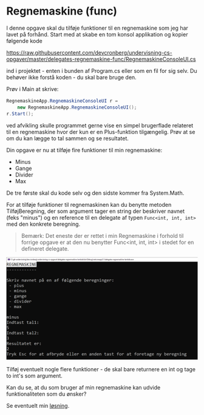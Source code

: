 ﻿# Regnemaskine (func)

I denne opgave skal du tilføje funktioner til en regnemaskine som
jeg har lavet på forhånd. Start med at skabe en tom konsol applikation
og kopier følgende kode 

https://raw.githubusercontent.com/devcronberg/undervisning-cs-opgaver/master/delegates-regnemaskine-func/RegnemaskineConsoleUI.cs

ind i projektet - enten i bunden af Program.cs eller som en fil for 
sig selv. Du behøver ikke forstå koden - du skal bare bruge den.

Prøv i Main at skrive:

```csharp
RegnemaskineApp.RegnemaskineConsoleUI r =
    new RegnemaskineApp.RegnemaskineConsoleUI();
r.Start();
```

ved afvikling skulle programmet gerne vise en simpel brugerflade
relateret til en regnemaskine hvor der kun er en Plus-funktion 
tilgængelig. Prøv at se om du kan lægge to tal sammen og se 
resultatet.

Din opgave er nu at tilføje fire funktioner til min regnemaskine:

- Minus
- Gange
- Divider
- Max

De tre første skal du kode selv og den sidste kommer fra System.Math.

For at tilføje funktioner til regnemaskinen kan du benytte metoden TilføjBeregning, 
der som argument tager en string der beskriver navnet (feks "minus") og en reference
til en delegate af typen ```Func<int, int, int>``` med den konkrete beregning. 

> Bemærk: Det eneste der er rettet i min Regnemaskine i forhold til forrige opgave er at den nu benytter Func<int, int, int> i stedet for en defineret delegate.

![](https://github.com/devcronberg/undervisning-cs-opgaver/blob/master/delegates-regnemaskine-delegate/Opgave/regnemaskine.png)

Tilføj eventuelt nogle flere funktioner - de skal bare returnere en int og tage to int's
som argument.

Kan du se, at du som bruger af min regnemaskine kan udvide funktionaliteten som du ønsker?

Se eventuelt min [løsning](https://github.com/devcronberg/undervisning-cs-opgaver/blob/master/delegates-regnemaskine-func/Program.cs).

